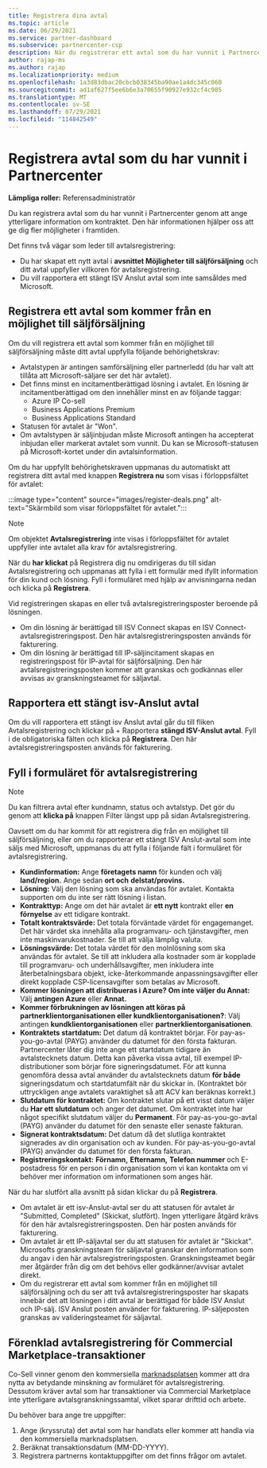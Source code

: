 ```yaml
---
title: Registrera dina avtal
ms.topic: article
ms.date: 06/29/2021
ms.service: partner-dashboard
ms.subservice: partnercenter-csp
description: När du registrerar ett avtal som du har vunnit i Partnercenter hjälper det Microsoft att ge dig fler möjligheter i framtiden.
author: rajap-ms
ms.author: rajap
ms.localizationpriority: medium
ms.openlocfilehash: 1a3d83dbac20cbcb038345ba90ae1a4dc345c060
ms.sourcegitcommit: ad1af627f5ee6b6e3a70655f90927e932cf4c985
ms.translationtype: MT
ms.contentlocale: sv-SE
ms.lasthandoff: 07/29/2021
ms.locfileid: "114842549"
---
```

# <a name="register-deals-youve-won-in-partner-center"></a>Registrera avtal som du har vunnit i Partnercenter

**Lämpliga roller:** Referensadministratör

Du kan registrera avtal som du har vunnit i Partnercenter genom att ange ytterligare information om kontraktet. Den här informationen hjälper oss att ge dig fler möjligheter i framtiden.

Det finns två vägar som leder till avtalsregistrering:

- Du har skapat ett nytt avtal i **avsnittet Möjligheter till säljförsäljning** och ditt avtal uppfyller villkoren för avtalsregistrering.
- Du vill rapportera ett stängt ISV Anslut avtal som inte samsåldes med Microsoft.

## <a name="register-a-deal-originating-from-a-co-sell-opportunity"></a>Registrera ett avtal som kommer från en möjlighet till säljförsäljning

Om du vill registrera ett avtal som kommer från en möjlighet till säljförsäljning måste ditt avtal uppfylla följande behörighetskrav:

- Avtalstypen är antingen samförsäljning eller partnerledd (du har valt att tillåta att Microsoft-säljare ser det här avtalet).
- Det finns minst en incitamentberättigad lösning i avtalet. En lösning är incitamentberättigad om den innehåller minst en av följande taggar:
  - Azure IP Co-sell
  - Business Applications Premium
  - Business Applications Standard
- Statusen för avtalet är "Won".
- Om avtalstypen är säljinbjudan måste Microsoft antingen ha accepterat inbjudan eller markerat avtalet som vunnit. Du kan se Microsoft-statusen på Microsoft-kortet under din avtalsinformation.

Om du har uppfyllt behörighetskraven uppmanas du automatiskt att registrera ditt avtal med knappen **Registrera nu** som visas i förloppsfältet för avtalet:

:::image type="content" source="images/register-deals.png" alt-text="Skärmbild som visar förloppsfältet för avtalet.":::

> [!NOTE]
> Om objektet **Avtalsregistrering** inte visas i förloppsfältet för avtalet uppfyller inte avtalet alla krav för avtalsregistrering.

När du **har klickat** på Registrera dig nu omdirigeras du till sidan Avtalsregistrering och uppmanas att fylla i ett formulär med ifyllt information för din kund och lösning. Fyll i formuläret med hjälp av anvisningarna nedan och klicka på **Registrera**.

Vid registreringen skapas en eller två avtalsregistreringsposter beroende på lösningen.

- Om din lösning är berättigad till ISV Connect skapas en ISV Connect-avtalsregistreringspost. Den här avtalsregistreringsposten används för fakturering.
- Om din lösning är berättigad till IP-säljincitament skapas en registreringspost för IP-avtal för säljförsäljning. Den här avtalsregistreringsposten kommer att granskas och godkännas eller avvisas av granskningsteamet för säljavtal.

## <a name="report-a-closed-isv-connect-deal"></a>Rapportera ett stängt isv-Anslut avtal

Om du vill rapportera ett stängt isv Anslut avtal går du till fliken Avtalsregistrering och klickar på + Rapportera **stängd ISV-Anslut avtal**.  Fyll i de obligatoriska fälten och klicka på **Registrera**. Den här avtalsregistreringsposten används för fakturering.

## <a name="fill-out-the-deal-registration-form"></a>Fyll i formuläret för avtalsregistrering

> [!NOTE]
> Du kan filtrera avtal efter kundnamn, status och avtalstyp. Det gör du genom att **klicka på** knappen Filter längst upp på sidan Avtalsregistrering.

Oavsett om du har kommit för att registrera dig från en möjlighet till säljförsäljning, eller om du rapporterar ett stängt ISV Anslut-avtal som inte säljs med Microsoft, uppmanas du att fylla i följande fält i formuläret för avtalsregistrering.

- **Kundinformation:** Ange **företagets namn** för kunden och välj **land/region.** Ange sedan **ort och** **delstat/provins.**
- **Lösning:** Välj den lösning som ska användas för avtalet. Kontakta supporten om du inte ser rätt lösning i listan.
- **Kontrakttyp:** Ange om det här avtalet är **ett nytt** kontrakt eller **en förnyelse** av ett tidigare kontrakt.
- **Totalt kontraktsvärde:** Det totala förväntade värdet för engagemanget. Det här värdet ska innehålla alla programvaru- och tjänstavgifter, men inte maskinvarukostnader. Se till att välja lämplig valuta.
- **Lösningsvärde:** Det totala värdet för den molnlösning som ska användas för avtalet. Se till att inkludera alla kostnader som är kopplade till programvaru- och underhållsavgifter, men inkludera inte återbetalningsbara objekt, icke-återkommande anpassningsavgifter eller direkt kopplade CSP-licensavgifter som betalas av Microsoft.
- **Kommer lösningen att distribueras i Azure? Om inte väljer du Annat:** Välj **antingen Azure** eller **Annat.**
- **Kommer förbrukningen av lösningen att köras på partnerklientorganisationen eller kundklientorganisationen?**: Välj antingen **kundklientorganisationen** eller **partnerklientorganisationen**.
- **Kontraktets startdatum:** Det datum då kontraktet börjar. För pay-as-you-go-avtal (PAYG) använder du datumet för den första fakturan. Partnercenter låter dig inte ange ett startdatum tidigare än avtalstecknets datum. Detta kan påverka vissa avtal, till exempel IP-distributioner som börjar före signeringsdatumet. För att kunna genomföra dessa avtal använder du avtalstecknets datum **för både** signeringsdatum och startdatumfält när du skickar in. (Kontraktet bör uttryckligen ange avtalets varaktighet så att ACV kan beräknas korrekt.)
- **Slutdatum för kontraktet:** Om kontraktet slutar på ett visst datum väljer du **Har ett slutdatum** och anger det datumet. Om kontraktet inte har något specifikt slutdatum väljer du **Permanent**. För pay-as-you-go-avtal (PAYG) använder du datumet för den senaste eller senaste fakturan.
- **Signerat kontraktsdatum:** Det datum då det slutliga kontraktet signerades av din organisation och av kunden. För pay-as-you-go-avtal (PAYG) använder du datumet för den första fakturan.
- **Registreringskontakt:** **Förnamn,** **Efternamn,** **Telefon nummer** och  E-postadress för en person i din organisation som vi kan kontakta om vi behöver mer information om informationen som anges här.

När du har slutfört alla avsnitt på sidan klickar du på **Registrera**.

- Om avtalet är ett isv-Anslut-avtal ser du att statusen för avtalet är "Submitted, Completed" (Skickat, slutfört). Ingen ytterligare åtgärd krävs för den här avtalsregistreringsposten. Den här posten används för fakturering.
- Om avtalet är ett IP-säljavtal ser du att statusen för avtalet är "Skickat". Microsofts granskningsteam för säljavtal granskar den information som du angav i den här avtalsregistreringsposten. Granskningsteamet begär mer åtgärder från dig om det behövs eller godkänner/avvisar avtalet direkt.
- Om du registrerar ett avtal som kommer från en möjlighet till säljförsäljning och du ser att två avtalsregistreringsposter har skapats innebär det att lösningen i ditt avtal är berättigad för både ISV Anslut och IP-sälj. ISV Anslut posten använder för fakturering. IP-säljeposten granskas av valideringsteamet för säljavtal.

## <a name="simplified-deal-registration-for-commercial-marketplace-transactions"></a>Förenklad avtalsregistrering för Commercial Marketplace-transaktioner

Co-Sell vinner genom den kommersiella [marknadsplatsen](https://docs.microsoft.com/azure/marketplace/) kommer att dra nytta av betydande minskning av formuläret för avtalsregistrering.  Dessutom kräver avtal som har transaktioner via Commercial Marketplace inte ytterligare avtalsgranskningssamtal, vilket sparar drifttid och arbete.

Du behöver bara ange tre uppgifter:

1. Ange (kryssruta) det avtal som har handlats eller kommer att handla via den kommersiella marknadsplatsen.
2. Beräknat transaktionsdatum (MM-DD-YYYY).
3. Registrera partnerns kontaktuppgifter om det finns frågor om avtalet.
